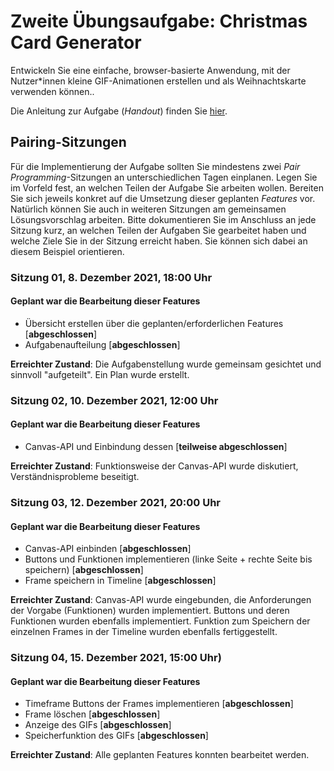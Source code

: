 # Zweite Übungsaufgabe: Christmas Card Generator

Entwickeln Sie eine einfache, browser-basierte Anwendung, mit der Nutzer\*innen kleine GIF-Animationen erstellen und als Weihnachtskarte verwenden können..

Die Anleitung zur Aufgabe (*Handout*) finden Sie [hier](https://multimedia-engineering.git-pages.uni-regensburg.de/mme-online/#/Aufgaben/WS2122/WS2122-ChristmasCardGenerator).

## Pairing-Sitzungen

Für die Implementierung der Aufgabe sollten Sie mindestens zwei _Pair Programming_-Sitzungen an unterschiedlichen Tagen einplanen. Legen Sie im Vorfeld fest, an welchen Teilen der Aufgabe Sie arbeiten wollen. Bereiten Sie sich jeweils konkret auf die Umsetzung dieser geplanten _Features_ vor. Natürlich können Sie auch in weiteren Sitzungen am gemeinsamen Lösungsvorschlag arbeiten. Bitte dokumentieren Sie im Anschluss an jede Sitzung kurz, an welchen Teilen der Aufgaben Sie gearbeitet haben und welche Ziele Sie in der Sitzung erreicht haben. Sie können sich dabei an diesem Beispiel orientieren.

### Sitzung 01, 8. Dezember 2021, 18:00 Uhr


#### Geplant war die Bearbeitung dieser Features

- Übersicht erstellen über die geplanten/erforderlichen Features \[**abgeschlossen**\]
- Aufgabenaufteilung \[**abgeschlossen**\]

**Erreichter Zustand**: Die Aufgabenstellung wurde gemeinsam gesichtet und sinnvoll "aufgeteilt". Ein Plan wurde erstellt.

### Sitzung 02, 10. Dezember 2021, 12:00 Uhr

#### Geplant war die Bearbeitung dieser Features

- Canvas-API und Einbindung dessen \[**teilweise abgeschlossen**\]

**Erreichter Zustand**: Funktionsweise der Canvas-API wurde diskutiert, Verständnisprobleme beseitigt.

### Sitzung 03, 12. Dezember 2021, 20:00 Uhr

#### Geplant war die Bearbeitung dieser Features

- Canvas-API einbinden \[**abgeschlossen**\]
- Buttons und Funktionen implementieren (linke Seite + rechte Seite bis speichern) \[**abgeschlossen**\]
- Frame speichern in Timeline \[**abgeschlossen**\]

**Erreichter Zustand**: Canvas-API wurde eingebunden, die Anforderungen der Vorgabe (Funktionen) wurden implementiert. Buttons und deren Funktionen wurden ebenfalls implementiert. Funktion zum Speichern der einzelnen Frames in der Timeline wurden ebenfalls fertiggestellt.

### Sitzung 04, 15. Dezember 2021, 15:00 Uhr)

#### Geplant war die Bearbeitung dieser Features

- Timeframe Buttons der Frames implementieren \[**abgeschlossen**\]
- Frame löschen \[**abgeschlossen**\]
- Anzeige des GIFs \[**abgeschlossen**\]
- Speicherfunktion des GIFs \[**abgeschlossen**\]

**Erreichter Zustand**: Alle geplanten Features konnten bearbeitet werden. 